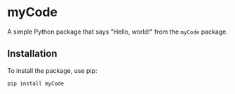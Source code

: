 # myCode

A simple Python package that says "Hello, world!" from the `myCode` package.

## Installation

To install the package, use pip:

```bash
pip install myCode